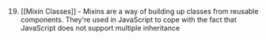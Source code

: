 19. [[Mixin Classes]] - Mixins are a way of building up classes from reusable components. They're used in JavaScript to cope with the fact that JavaScript does not support multiple inheritance